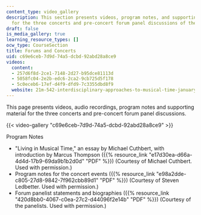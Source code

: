 ```yaml
---
content_type: video_gallery
description: This section presents videos, program notes, and supporting material
  for the three concerts and pre-concert forum panel discussions of the course.
draft: false
is_media_gallery: true
learning_resource_types: []
ocw_type: CourseSection
title: Forums and Concerts
uid: c69e6ceb-7d9d-74a5-dcbd-92abd28a8ce9
videos:
  content:
  - 257d6f8d-2ce1-7148-2d27-b95dce81113d
  - 5058fc04-2e2b-edc6-2ca2-9cb725d5f178
  - 5c0eceb6-17ef-d4f9-dfd9-7c3355dbd8f9
  website: 21m-542-interdisciplinary-approaches-to-musical-time-january-iap-2010
---
```

This page presents videos, audio recordings, program notes and supporting material for the three concerts and pre-concert forum panel discussions.

{{< video-gallery "c69e6ceb-7d9d-74a5-dcbd-92abd28a8ce9" >}}

Program Notes

- "Living in Musical Time," an essay by Michael Cuthbert, with introduction by Marcus Thompson ({{% resource_link "e17d30ea-d66a-4d4d-17b9-69da9b1b2d0d" "PDF" %}}) (Courtesy of Michael Cuthbert. Used with permission.)
- Program notes for the concert events ({{% resource_link "e98a2dde-c805-27d8-9842-7f962cbb89d1" "PDF" %}}) (Courtesy of Steven Ledbetter. Used with permission.)
- Forum panelist statements and biographies ({{% resource_link "420d8bb0-4067-c0ea-27c2-d44096f2e14b" "PDF" %}}) (Courtesy of the panelists. Used with permission.)